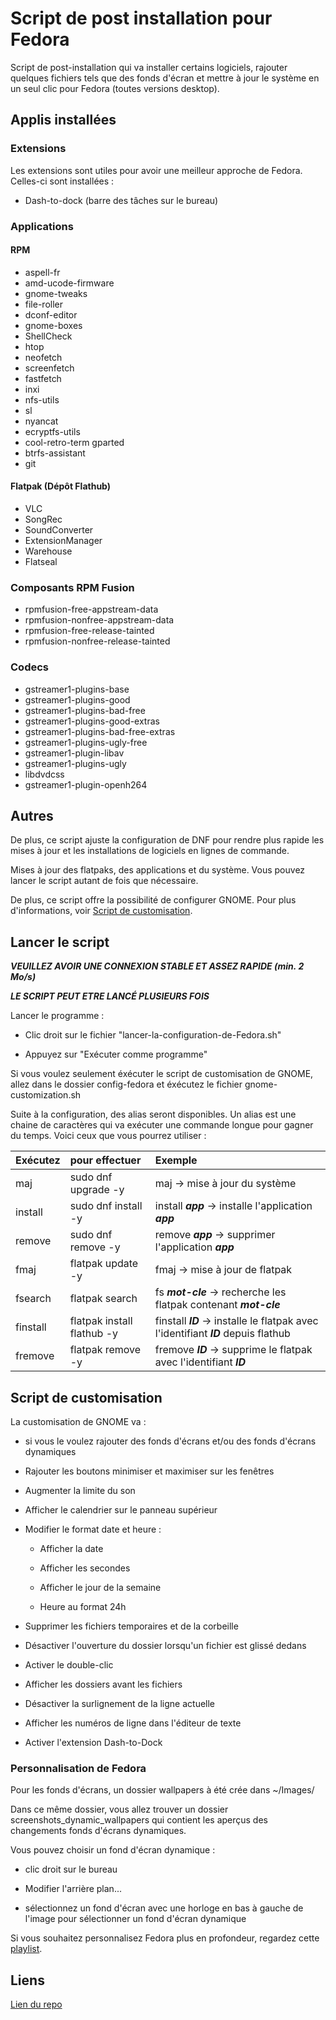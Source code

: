# Script de post installation pour Fedora

Script de post-installation qui va installer certains logiciels, rajouter quelques fichiers tels que des fonds d'écran et mettre à jour le système en un seul clic pour Fedora (toutes versions desktop).

## Applis installées

### Extensions

Les extensions sont utiles pour avoir une meilleur approche de Fedora.
Celles-ci sont installées :

- Dash-to-dock (barre des tâches sur le bureau)

### Applications

#### RPM

- aspell-fr
- amd-ucode-firmware
- gnome-tweaks
- file-roller
- dconf-editor
- gnome-boxes
- ShellCheck
- htop
- neofetch
- screenfetch
- fastfetch
- inxi
- nfs-utils
- sl
- nyancat
- ecryptfs-utils
- cool-retro-term gparted
- btrfs-assistant
- git

#### Flatpak (Dépôt Flathub)

- VLC
- SongRec
- SoundConverter
- ExtensionManager
- Warehouse
- Flatseal

### Composants RPM Fusion

- rpmfusion-free-appstream-data
- rpmfusion-nonfree-appstream-data
- rpmfusion-free-release-tainted
- rpmfusion-nonfree-release-tainted

### Codecs

- gstreamer1-plugins-base
- gstreamer1-plugins-good
- gstreamer1-plugins-bad-free
- gstreamer1-plugins-good-extras
- gstreamer1-plugins-bad-free-extras
- gstreamer1-plugins-ugly-free
- gstreamer1-plugin-libav
- gstreamer1-plugins-ugly
- libdvdcss
- gstreamer1-plugin-openh264

## Autres

De plus, ce script ajuste la configuration de DNF pour rendre plus rapide les mises à jour et les installations de logiciels en lignes de commande.

Mises à jour des flatpaks, des applications et du système. Vous pouvez lancer le script autant de fois que nécessaire.

De plus, ce script offre la possibilité de configurer GNOME. Pour plus d'informations, voir [Script de customisation](#script-de-customisation).

## Lancer le script

**_VEUILLEZ AVOIR UNE CONNEXION STABLE ET ASSEZ RAPIDE (min. 2 Mo/s)_**

**_LE SCRIPT PEUT ETRE LANCÉ PLUSIEURS FOIS_**

Lancer le programme :

- Clic droit sur le fichier "lancer-la-configuration-de-Fedora.sh"

- Appuyez sur "Exécuter comme programme"

Si vous voulez seulement éxécuter le script de customisation de GNOME, allez dans le dossier config-fedora et éxécutez le fichier gnome-customization.sh

Suite à la configuration, des alias seront disponibles. Un alias est une chaine de caractères qui va exécuter une commande longue pour gagner du temps. Voici ceux que vous pourrez utiliser :

|    Exécutez   |        pour effectuer          |                                      Exemple                                          |
|:--------------|:-------------------------------|:--------------------------------------------------------------------------------------|
|   maj         |   sudo dnf upgrade -y          |   maj -> mise à jour du système                                                       |
|   install     |   sudo dnf install -y          |   install **_app_** -> installe l'application **_app_**                               |
|   remove      |   sudo dnf remove -y           |   remove **_app_** -> supprimer l'application **_app_**                               |
|   fmaj        |   flatpak update -y            |   fmaj -> mise à jour de flatpak                                                      |
|   fsearch     |   flatpak search               |   fs **_mot-cle_** -> recherche les flatpak contenant **_mot-cle_**                   |
|   finstall    |   flatpak install flathub -y   |   finstall **_ID_** -> installe le flatpak avec l'identifiant **_ID_** depuis flathub |
|   fremove     |   flatpak remove -y            |   fremove **_ID_** -> supprime le flatpak avec l'identifiant **_ID_**                 |

## Script de customisation

La customisation de GNOME va :

- si vous le voulez rajouter des fonds d'écrans et/ou des fonds d'écrans dynamiques

- Rajouter les boutons minimiser et maximiser sur les fenêtres

- Augmenter la limite du son

- Afficher le calendrier sur le panneau supérieur

- Modifier le format date et heure :

  - Afficher la date
  
  - Afficher les secondes
  
  - Afficher le jour de la semaine
  
  - Heure au format 24h
  
- Supprimer les fichiers temporaires et de la corbeille

- Désactiver l'ouverture du dossier lorsqu'un fichier est glissé dedans

- Activer le double-clic

- Afficher les dossiers avant les fichiers

- Désactiver la surlignement de la ligne actuelle

- Afficher les numéros de ligne dans l'éditeur de texte

- Activer l'extension Dash-to-Dock

### Personnalisation de Fedora

Pour les fonds d'écrans, un dossier wallpapers à été crée dans ~/Images/

Dans ce même dossier, vous allez trouver un dossier screenshots_dynamic_wallpapers qui contient les aperçus des changements fonds d'écrans dynamiques.

Vous pouvez choisir un fond d'écran dynamique :

- clic droit sur le bureau

- Modifier l'arrière plan...

- sélectionnez un fond d'écran avec une horloge en bas à gauche de l'image pour sélectionner un fond d'écran dynamique

Si vous souhaitez personnalisez Fedora plus en profondeur, regardez cette [playlist](https://youtube.com/playlist?list=PL-xp5bZmT8148dNSbLTQBhEntfp_HeXfu&si=HTQfktPsC7zkXVnr).

## Liens

[Lien du repo](https://github.com/Loanbrwsk1/FR_Script_de_post_installation_Linux)
